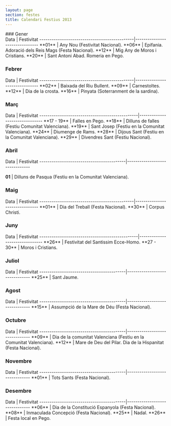 ```yaml
---
layout: page
section: festes
title: Calendari Festius 2013
---
```

<div class="center" markdown="1">
### Gener
<div class="serveis" markdown="1">
Data                                          | Festivitat
----------------------------------------------|-------------------------------
**<time datetime="2013-01-01">01</time>**     | Any Nou (Festivitat Nacional).
**<time datetime="2013-01-06">06</time>**     | Epifania. Adoració dels Reis Mags (Festa Nacional).
**<time datetime="2013-01-12">12</time>**     | Mig Any de Moros i Cristians.
**<time datetime="2013-01-20">20</time>**     | Sant Antoni Abad. Romeria en Pego.
</div>

### Febrer
<div class="serveis" markdown="1">
Data                                          | Festivitat
----------------------------------------------|-------------------------------
**<time datetime="2013-02-02">02</time>**     | Baixada del Riu Bullent.
**<time datetime="2013-02-09">09</time>**     | Carnestoltes.
**<time datetime="2013-02-12">12</time>**     | Dia de la crosta.
**<time datetime="2013-02-16">16</time>**     | Pinyata (Soterranment de la sardina).
</div>

### Març
<div class="serveis" markdown="1">
Data                                            | Festivitat
------------------------------------------------|-------------------------------
**<time datetime="2013-03-17">17 - 19</time>**  | Falles en Pego.
**<time datetime="2013-03-18">18</time>**       | Dilluns de falles (Festiu Comunitat Valenciana).
**<time datetime="2013-03-19">19</time>**       | Sant Josep (Festiu en la Comunitat Valenciana).
**<time datetime="2013-03-24">24</time>**       | Diumenge de Rams.
**<time datetime="2013-03-28">28</time>**       | Dijous Sant (Festiu en la Comunitat Valenciana).
**<time datetime="2013-03-29">29</time>**       | Divendres Sant (Festiu Nacional).
</div>

### Abril
<div class="serveis" markdown="1">
Data                                      | Festivitat
------------------------------------------|-------------------------------

**<time datetime="2013-04-01">01</time>** | Dilluns de Pasqua (Festiu en la Comunitat Valenciana).
</div>

### Maig
<div class="serveis" markdown="1">
Data                                          | Festivitat
----------------------------------------------|-------------------------------
**<time datetime="2013-05-01">01</time>**     | Dia del Treball (Festa Nacional).
**<time datetime="2013-05-30">30</time>**     | Corpus Christi.
</div>

### Juny
<div class="serveis" markdown="1">
Data                                            | Festivitat
------------------------------------------------|-------------------------------
**<time datetime="2013-06-26">26</time>**       | Festivitat del Santissim Ecce-Homo.
**<time datetime="2013-06-27">27 - 30</time>**  | Moros i Cristians.
</div>

### Juliol
<div class="serveis" markdown="1">
Data                                      | Festivitat
------------------------------------------|-------------------------------
**<time datetime="2013-07-25">25</time>** | Sant Jaume.
</div>

### Agost
<div class="serveis" markdown="1">
Data                                      | Festivitat
------------------------------------------|-------------------------------
**<time datetime="2013-08-15">15</time>** | Assumpció de la Mare de Déu (Festa Nacional).
</div>

### Octubre
<div class="serveis" markdown="1">
Data                                      | Festivitat
------------------------------------------|-------------------------------
**<time datetime="2013-10-09">09</time>** | Dia de la comunitat Valenciana (Festiu en la Comunitat Valenciana).
**<time datetime="2013-10-12">12</time>** | Mare de Deu del Pilar. Dia de la Hispanitat (Festa Nacional).
</div>

### Novembre
<div class="serveis" markdown="1">
Data                                      | Festivitat
------------------------------------------|-------------------------------
**<time datetime="2013-11-01">01</time>** | Tots Sants (Festa Nacional).
</div>

### Desembre
<div class="serveis" markdown="1">
Data                                      | Festivitat
------------------------------------------|-------------------------------
**<time datetime="2013-12-06">06</time>** | Dia de la Constitució Espanyola (Festa Nacional).
**<time datetime="2013-12-08">08</time>** | Inmaculada Concepció (Festa Nacional).
**<time datetime="2013-12-25">25</time>** | Nadal.
**<time datetime="2013-12-26">26</time>** | Festa local en Pego.
</div>
</div>